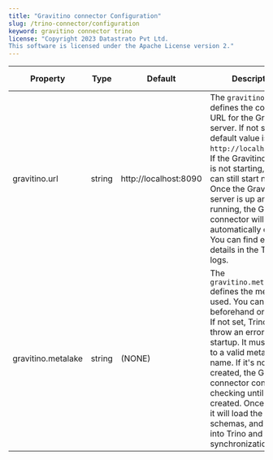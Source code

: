 ```yaml
---
title: "Gravitino connector Configuration"
slug: /trino-connector/configuration
keyword: gravitino connector trino
license: "Copyright 2023 Datastrato Pvt Ltd.
This software is licensed under the Apache License version 2."
---
```


| Property           | Type   | Default               | Description                                                                                                                                                                                                                                                                                                                                                                           | Required | Since Version |
|--------------------|--------|-----------------------|---------------------------------------------------------------------------------------------------------------------------------------------------------------------------------------------------------------------------------------------------------------------------------------------------------------------------------------------------------------------------------------|----------|---------------|
| gravitino.url      | string | http://localhost:8090 | The `gravitino.url` defines the connection URL for the Gravitino server. If not set, the default value is `http://localhost:8090`. If the Gravitino server is not starting, Trino can still start normally. Once the Gravitino server is up and running, the Gravitino connector will automatically connect. You can find error details in the Trino logs.                            | Yes      | 0.2.0         |
| gravitino.metalake | string | (NONE)                | The `gravitino.metalake` defines the metalake used. You can create it beforehand or later on. If not set, Trino might throw an error upon startup. It must be set to a valid metalake name. If it's not created, the Gravitino connector continues checking until it's created. Once created, it will load the catalogs, schemas, and tables into Trino and maintain synchronization. | Yes      | 0.2.0         |
